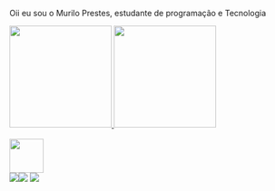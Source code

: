Oii eu sou o Murilo Prestes, estudante de programação e Tecnologia


<div>
 <a href="https://github.com/murlprestes">
<img height ="180em"src="https://github-readme-stats.vercel.app/api?username=murlprestes&show_icons=true&theme=react">
<img height ="180em"src="https://github-readme-stats.vercel.app/api/top-langs/?username=murlprestes&layout=compact&theme=react">
</div>

<div style="display: inline_block"><br>
  <img  height ="60em" width="60em" src="https://media4.giphy.com/media/v1.Y2lkPTc5MGI3NjExZHV4d2YxbjR4ZGlvbmN6bjU5ZmpqdHRuaWs1OHRsNndmMGhmaTlxNyZlcD12MV9pbnRlcm5hbF9naWZfYnlfaWQmY3Q9Zw/LaVp0AyqR5bGsC5Cbm/giphy.gif">
</div>

<div> 
  <a href="https://instagram.com/mu.prestes" target="_blank"><img src="https://img.shields.io/badge/-Instagram-%23E4405F?style=for-the-badge&logo=instagram&logoColor=white" target="_blank"></a
  <a href = ""><img src="https://img.shields.io/badge/-Gmail-%23333?style=for-the-badge&logo=gmail&logoColor=white" target="_blank"></a>
  <a href="https://www.linkedin.com/in/murilo-prestes-645437254" target="_blank"><img src="https://img.shields.io/badge/-LinkedIn-%230077B5?style=for-the-badge&logo=linkedin&logoColor=white" target="_blank"></a> 
</div>
